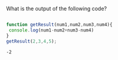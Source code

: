 What is the output of the following code?

```javascript

function getResult(num1,num2,num3,num4){
 console.log(num1-num2+num3-num4)
}
getResult(2,3,4,5);
```

```solution
-2
```
